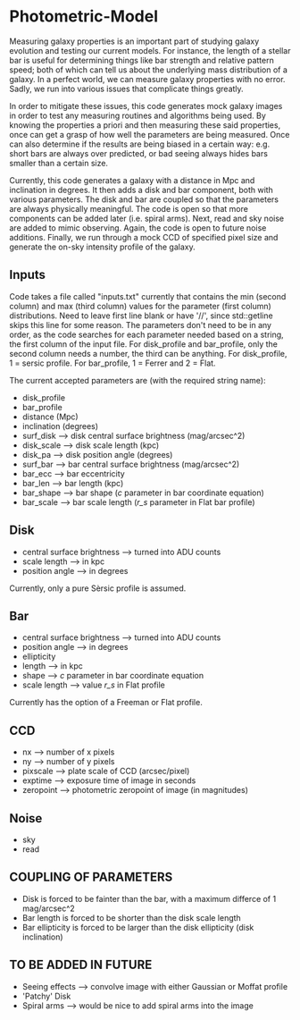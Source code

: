# Photometric-Model

Measuring galaxy properties is an important part of studying galaxy evolution and testing our current models. For instance, the length of a stellar bar is useful for determining things like bar strength and relative pattern speed; both of which can tell us about the underlying mass distribution of a galaxy. In a perfect world, we can measure galaxy properties with no error. Sadly, we run into various issues that complicate things greatly. 

In order to mitigate these issues, this code generates mock galaxy images in order to test any measuring routines and algorithms being used. By knowing the properties a priori and then measuring these said properties, once can get a grasp of how well the parameters are being measured. Once can also determine if the results are being biased in a certain way: e.g. short bars are always over predicted, or bad seeing always hides bars smaller than a certain size.

Currently, this code generates a galaxy with a distance in Mpc and inclination in degrees. It then adds a disk and bar component, both with various parameters. The disk and bar are coupled so that the parameters are always physically meaningful. The code is open so that more components can be added later (i.e. spiral arms). Next, read and sky noise are added to mimic observing. Again, the code is open to future noise additions. Finally, we run through a mock CCD of specified pixel size and generate the on-sky intensity profile of the galaxy.

Inputs
------
Code takes a file called "inputs.txt" currently that contains the min (second column) and max (third column) values for the parameter (first column) distributions. Need to leave first line blank or have '//', since std::getline skips this line for some reason. The parameters don't need to be in any order, as the code searches for each parameter needed based on a string, the first column of the input file. For disk_profile and bar_profile, only the second column needs a number, the third can be anything. For disk_profile, 1 = sersic profile. For bar_profile, 1 = Ferrer and 2 = Flat.

The current accepted parameters are (with the required string name):
+ disk_profile
+ bar_profile
+ distance (Mpc)
+ inclination (degrees)
+ surf_disk --> disk central surface brightness (mag/arcsec^2)
+ disk_scale --> disk scale length (kpc)
+ disk_pa --> disk position angle (degrees)
+ surf_bar --> bar central surface brightness (mag/arcsec^2)
+ bar_ecc --> bar eccentricity
+ bar_len --> bar length (kpc)
+ bar_shape --> bar shape (*c* parameter in bar coordinate equation)
+ bar_scale --> bar scale length (*r_s* parameter in Flat bar profile)

Disk
----
+ central surface brightness --> turned into ADU counts
+ scale length --> in kpc
+ position angle --> in degrees

Currently, only a pure Sèrsic profile is assumed.

Bar
---
+ central surface brightness --> turned into ADU counts
+ position angle --> in degrees
+ ellipticity
+ length --> in kpc
+ shape --> *c* parameter in bar coordinate equation
+ scale length --> value *r_s* in Flat profile

Currently has the option of a Freeman or Flat profile.

CCD
---
+ nx --> number of x pixels
+ ny --> number of y pixels
+ pixscale --> plate scale of CCD (arcsec/pixel)
+ exptime --> exposure time of image in seconds
+ zeropoint --> photometric zeropoint of image (in magnitudes)

Noise
-----
+ sky
+ read

COUPLING OF PARAMETERS
----------------------

+ Disk is forced to be fainter than the bar, with a maximum differce of 1 mag/arcsec^2
+ Bar length is forced to be shorter than the disk scale length
+ Bar ellipticity is forced to be larger than the disk ellipticity (disk inclination)

TO BE ADDED IN FUTURE
---------------------

+ Seeing effects --> convolve image with either Gaussian or Moffat profile
+ 'Patchy' Disk 
+ Spiral arms --> would be nice to add spiral arms into the image
